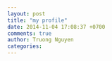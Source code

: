 ```yaml
---
layout: post
title: "my profile"
date: 2014-11-04 17:08:37 +0700
comments: true
author: Truong Nguyen
categories: 
---
```

